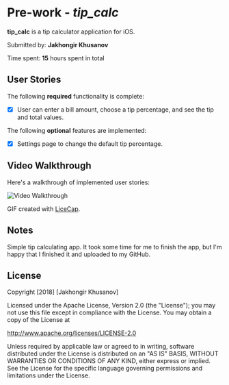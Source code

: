 # Pre-work - *tip_calc*

**tip_calc** is a tip calculator application for iOS.

Submitted by: **Jakhongir Khusanov**

Time spent: **15** hours spent in total

## User Stories

The following **required** functionality is complete:

* [x] User can enter a bill amount, choose a tip percentage, and see the tip and total values.

The following **optional** features are implemented:
* [x] Settings page to change the default tip percentage.




## Video Walkthrough

Here's a walkthrough of implemented user stories:

<img src='https://imgur.com/a/q7W8B.gif' title='Video Walkthrough' width='' alt='Video Walkthrough' />

GIF created with [LiceCap](http://www.cockos.com/licecap/).

## Notes

Simple tip calculating app.
It took some time for me to finish the app, but I'm happy that I finished it and uploaded to my GitHub.


## License

Copyright [2018] [Jakhongir Khusanov]

Licensed under the Apache License, Version 2.0 (the "License");
you may not use this file except in compliance with the License.
You may obtain a copy of the License at

http://www.apache.org/licenses/LICENSE-2.0

Unless required by applicable law or agreed to in writing, software
distributed under the License is distributed on an "AS IS" BASIS,
WITHOUT WARRANTIES OR CONDITIONS OF ANY KIND, either express or implied.
See the License for the specific language governing permissions and
limitations under the License.
